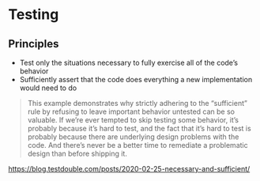 # Testing

## Principles
- Test only the situations necessary to fully exercise all of the code’s behavior
- Sufficiently assert that the code does everything a new implementation would need to do


> This example demonstrates why strictly adhering to the “sufficient” rule by refusing to leave important behavior untested can be so valuable. If we’re ever tempted to skip testing some behavior, it’s probably because it’s hard to test, and the fact that it’s hard to test is probably because there are underlying design problems with the code. And there’s never be a better time to remediate a problematic design than before shipping it.

https://blog.testdouble.com/posts/2020-02-25-necessary-and-sufficient/
